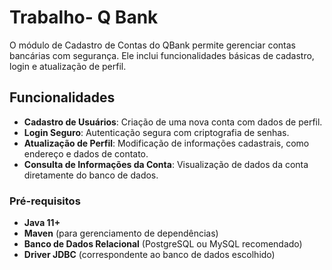 # Trabalho- Q Bank

O módulo de Cadastro de Contas do QBank permite gerenciar contas bancárias com segurança. Ele inclui funcionalidades básicas de cadastro, login e atualização de perfil.

## Funcionalidades

- **Cadastro de Usuários**: Criação de uma nova conta com dados de perfil.
- **Login Seguro**: Autenticação segura com criptografia de senhas.
- **Atualização de Perfil**: Modificação de informações cadastrais, como endereço e dados de contato.
- **Consulta de Informações da Conta**: Visualização de dados da conta diretamente do banco de dados.

### Pré-requisitos
- **Java 11+**
- **Maven** (para gerenciamento de dependências)
- **Banco de Dados Relacional** (PostgreSQL ou MySQL recomendado)
- **Driver JDBC** (correspondente ao banco de dados escolhido)
